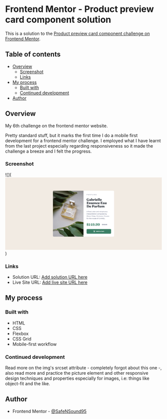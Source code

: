 # Frontend Mentor - Product preview card component solution

This is a solution to the [Product preview card component challenge on Frontend Mentor](https://www.frontendmentor.io/challenges/product-preview-card-component-GO7UmttRfa).

## Table of contents

- [Overview](#overview)
  - [Screenshot](#screenshot)
  - [Links](#links)
- [My process](#my-process)
  - [Built with](#built-with)
  - [Continued development](#continued-development)
- [Author](#author)

## Overview

My 6th challenge on the frontend mentor website.

Pretty standard stuff, but it marks the first time I do a mobile first development for a frontend mentor challenge.
I employed what I have learnt from the last project especially regarding responsiveness so it made the challenge a breeze and I felt the progress.

### Screenshot

![](![Screenshot of the site.](Screenshot-2023-09-20-Frontend-Mentor-Product-preview-card-component-1.png))

### Links

- Solution URL: [Add solution URL here](https://your-solution-url.com)
- Live Site URL: [Add live site URL here](https://your-live-site-url.com)

## My process

### Built with

- HTML
- CSS
- Flexbox
- CSS Grid
- Mobile-first workflow

### Continued development

Read more on the img's srcset attribute - completely forgot about this one -, also read more and practice the picture element and other responsive design techniques and properties especially for images, i.e: things like object-fit and the like.

## Author

- Frontend Mentor - [@SafeNSound95](https://www.frontendmentor.io/profile/SafeNSound95)

